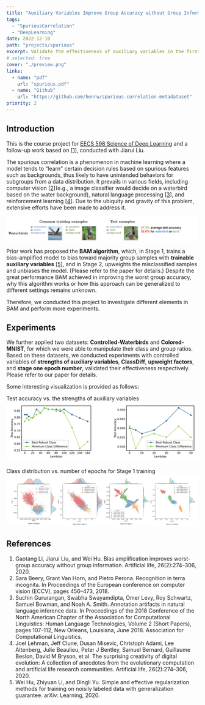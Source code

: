 ```yaml
---
title: "Auxiliary Variables Improve Group Accuracy without Group Information"
tags:
  - "SpuriousCorrelation"
  - "DeepLearning"
date: 2022-12-10
path: "projects/spurious"
excerpt: Validate the effectiveness of auxiliary variables in the first stage of the JTT/BAM algorithm resolving the spurious correlation problem with fine-grained datasets.
# selected: true
cover: "./preview.png"
links:
  - name: "pdf"
    url: "spurious.pdf"
  - name: "Github"
    url: "https://github.com/henrw/spurious-correlation-metadataset"
priority: 2
---
```


## Introduction
This is the course project for [EECS 598 Science of Deep Learning](https://docs.google.com/document/d/1u4llb2tjRb47wPBA4fEaHRxuvwDEwuUbs8vfBANVIy4/edit) and a follow-up work based on [[1]](#references), conducted with Jiarui Liu.

The spurious correlation is a phenomenon in machine learning where a model tends to “learn" certain decision rules based on spurious features such as backgrounds, thus likely to have unintended behaviors for subgroups from a data distribution. It prevails in various fields, including computer vision [[2]](#references)(e.g., a image classifier would decide on a waterbird based on the water background), natural language processing [[3]](#references), and reinforcement learning [[4]](#references). Due to the ubiquity and gravity of this problem, extensive efforts have been made to address it.

![Spurious Correlation Demo](./demo.png)

Prior work has proposed the **BAM algorithm**, which, in Stage 1, trains a bias-amplified model to bias toward majority group samples with **trainable auxiliary variables** [[5]](#references), and in Stage 2, upweights the misclassified samples and unbiases the model. (Please refer to the paper for details.) Despite the great performance BAM achieved in improving the worst group accuracy, why this algorithm works or how this
approach can be generalized to different settings remains unknown.

Therefore, we conducted this project to investigate different elements
in BAM and perform more experiments.

## Experiments
We further applied two datasets: **Controlled-Waterbirds** and **Colored-MNIST**, for which we were able to manipulate their class and group ratios. Based on these datasets, we conducted experiments with controlled variables of **strengths of auxiliary variables**, **ClassDiff**, **upweight factors**, and **stage one epoch number**, validated their effectiveness respectively. Please refer to our paper for details.

Some interesting visualization is provided as follows:

Test accuracy vs. the strengths of auxiliary variables
![vs. auxiliary variable strength](./auxiliary.png)

Class distribution vs. number of epochs for Stage 1 training
![vs. epoch number](./epoch.png)

## References
1. Gaotang Li, Jiarui Liu, and Wei Hu. Bias amplification improves worst-group accuracy without group information. Artificial life, 26(2):274–306, 2020.
2. Sara Beery, Grant Van Horn, and Pietro Perona. Recognition in terra incognita. In Proceedings of the European conference on computer vision (ECCV), pages 456–473, 2018.
3. Suchin Gururangan, Swabha Swayamdipta, Omer Levy, Roy Schwartz, Samuel Bowman, and Noah A. Smith. Annotation artifacts in natural language inference data. In Proceedings of the 2018 Conference of the North American Chapter of the Association for Computational Linguistics: Human Language Technologies, Volume 2 (Short Papers), pages 107–112, New Orleans, Louisiana, June 2018. Association for Computational Linguistics.
4. Joel Lehman, Jeff Clune, Dusan Misevic, Christoph Adami, Lee Altenberg, Julie Beaulieu, Peter J Bentley, Samuel Bernard, Guillaume Beslon, David M Bryson, et al. The surprising creativity of digital evolution: A collection of anecdotes from the evolutionary computation and artificial life research communities. Artificial life, 26(2):274–306, 2020.
5. Wei Hu, Zhiyuan Li, and Dingli Yu. Simple and effective regularization methods for training on noisily labeled data with generalization guarantee. arXiv: Learning, 2020.